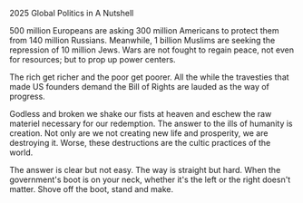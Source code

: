 2025 Global Politics in A Nutshell

500 million Europeans are asking 300 million Americans to protect them from 140 million Russians.
Meanwhile, 1 billion Muslims are seeking the repression of 10 million Jews.
Wars are not fought to regain peace, not even for resources;
but to prop up power centers. 

The rich get richer and the poor get poorer.
All the while the travesties that made US founders demand the Bill of Rights are lauded as the way of progress. 

Godless and broken we shake our fists at heaven and eschew the raw materiel necessary for our redemption.
The answer to the ills of humanity is creation. 
Not only are we not creating new life and prosperity, we are destroying it.
Worse, these destructions are the cultic practices of the world.

The answer is clear but not easy. 
The way is straight but hard.
When the government's boot is on your neck, whether it's the left or the right doesn't matter.
Shove off the boot, stand and make.
